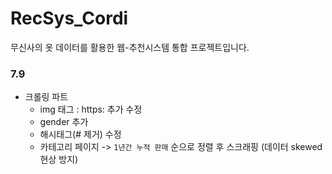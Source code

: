 # RecSys_Cordi
무신사의 옷 데이터를 활용한 웹-추천시스템 통합 프로젝트입니다.


### 7.9
- 크롤링 파트
  - img 태그 : https: 추가 수정 
  - gender 추가
  - 해시태그(# 제거) 수정
  - 카테고리 페이지 -> `1년간 누적 판매` 순으로 정렬 후 스크래핑 (데이터 skewed 현상 방지)
